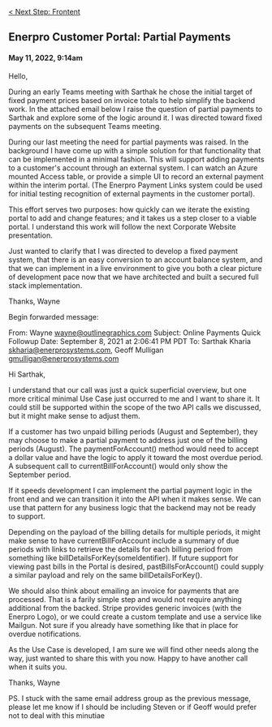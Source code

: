 [< Next Step: Frontent](/docs/next-frontend)

## Enerpro Customer Portal: Partial Payments
#### May 11, 2022, 9:14am



Hello,


During an early Teams meeting with Sarthak he chose the initial target of fixed payment prices based on invoice totals to help simplify the backend work. In the attached email below I raise the question of partial payments to Sarthak and explore some of the logic around it.  I was directed toward fixed payments on the subsequent Teams meeting.

During our last meeting the need for partial payments was raised.  In the background I have come up with a simple solution for that functionality that can be implemented in a minimal fashion.  This will support adding payments to a customer's account through an external system.  I can watch an Azure mounted Access table, or provide a simple UI to record an external payment within the interim portal.  (The Enerpro Payment Links system could be used for initial testing recognition of external payments in the customer portal).

This effort serves two purposes: how quickly can we iterate the existing portal to add and change features; and it takes us a step closer to a viable portal.  I understand this work will follow the next Corporate Website presentation.

Just wanted to clarify that I was directed to develop a fixed payment system, that there is an easy conversion to an account balance system, and that we can implement in a live environment to give you both a clear picture of development pace now that we have architected and built a secured full stack implementation.


Thanks,
Wayne




Begin forwarded message:

From: Wayne <wayne@outlinegraphics.com>
Subject: Online Payments Quick Followup
Date: September 8, 2021 at 2:06:41 PM PDT
To: Sarthak Kharia <skharia@enerprosystems.com>, Geoff Mulligan <gmulligan@enerprosystems.com>

Hi Sarthak,


I understand that our call was just a quick superficial overview, but one more critical minimal Use Case just occurred to me and I want to share it.  It could still be supported within the scope of the two API calls we discussed, but it might make sense to adjust them.

If a customer has two unpaid billing periods (August and September), they may choose to make a partial payment to address just one of the billing periods (August).  The paymentForAccount() method would need to accept a dollar value and have the logic to apply it toward the most overdue period.  A subsequent call to currentBillForAccount() would only show the September period.

If it speeds development I can implement the partial payment logic in the front end and we can transition it into the API when it makes sense.  We can use that pattern for any business logic that the backend may not be ready to support.

Depending on the payload of the billing details for multiple periods, it might make sense to have currentBillForAccount include a summary of due periods with links to retrieve the details for each billing period from something like billDetailsForKey(someIdentifier).  If future support for viewing past bills in the Portal is desired, pastBillsForAccount() could supply a similar payload and rely on the same billDetailsForKey().

We should also think about emailing an invoice for payments that are processed.  That is a farily simple step and would not require anything additional from the backed.  Stripe provides generic invoices (with the Enerpro Logo), or we could create a custom template and use a service like Mailgun.  Not sure if you already have something like that in place for overdue notifications.

As the Use Case is developed, I am sure we will find other needs along the way, just wanted to share this with you now.  Happy to have another call when it suits you.


Thanks,
Wayne


PS. 
I stuck with the same email address group as the previous message, please let me know if I should be including Steven or if Geoff would prefer not to deal with this minutiae
